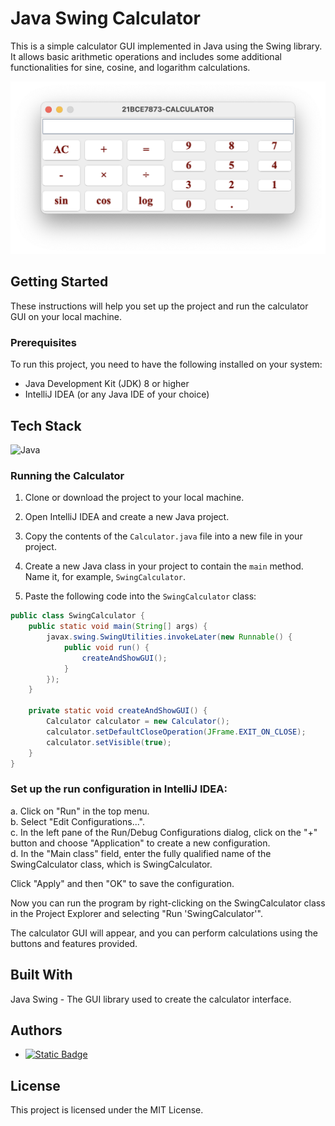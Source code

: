 # Java Swing Calculator

This is a simple calculator GUI implemented in Java using the Swing library. It allows basic arithmetic operations and includes some additional functionalities for sine, cosine, and logarithm calculations.

![](images/calc.png)

## Getting Started

These instructions will help you set up the project and run the calculator GUI on your local machine.

### Prerequisites

To run this project, you need to have the following installed on your system:

- Java Development Kit (JDK) 8 or higher
- IntelliJ IDEA (or any Java IDE of your choice)

## Tech Stack

![Java](https://img.shields.io/badge/java-%23ED8B00.svg?style=for-the-badge&logo=openjdk&logoColor=white)


### Running the Calculator

1. Clone or download the project to your local machine.

2. Open IntelliJ IDEA and create a new Java project.

3. Copy the contents of the `Calculator.java` file into a new file in your project.

4. Create a new Java class in your project to contain the `main` method. Name it, for example, `SwingCalculator`.

5. Paste the following code into the `SwingCalculator` class:

```java
public class SwingCalculator {
    public static void main(String[] args) {
        javax.swing.SwingUtilities.invokeLater(new Runnable() {
            public void run() {
                createAndShowGUI();
            }
        });
    }

    private static void createAndShowGUI() {
        Calculator calculator = new Calculator();
        calculator.setDefaultCloseOperation(JFrame.EXIT_ON_CLOSE);
        calculator.setVisible(true);
    }
}
```
### Set up the run configuration in IntelliJ IDEA:

a. Click on "Run" in the top menu. </br>
b. Select "Edit Configurations...". </br>
c. In the left pane of the Run/Debug Configurations dialog, click on the "+" button and choose "Application" to create a new configuration. </br>
d. In the "Main class" field, enter the fully qualified name of the SwingCalculator class, which is SwingCalculator. </br>

Click "Apply" and then "OK" to save the configuration.

Now you can run the program by right-clicking on the SwingCalculator class in the Project Explorer and selecting "Run 'SwingCalculator'".

The calculator GUI will appear, and you can perform calculations using the buttons and features provided.

## Built With
Java Swing - The GUI library used to create the calculator interface.
## Authors

- [![Static Badge](https://img.shields.io/badge/Rajkanwars15-yellow?logo=GitHub&link=https%3A%2F%2Fgithub.com%2FRajkanwars15)
  ](https://www.github.com/rajkanwars15)
## License
This project is licensed under the MIT License.
